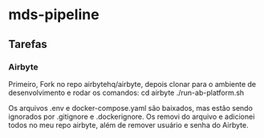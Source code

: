 # mds-pipeline

## Tarefas

### Airbyte 

Primeiro, Fork no repo airbytehq/airbyte, depois clonar para o ambiente de desenvolvimento e rodar os comandos:
cd airbyte
./run-ab-platform.sh

Os arquivos .env e docker-compose.yaml são baixados, mas estão sendo ignorados por .gitignore e .dockerignore. Os removi do arquivo e adicionei todos no meu repo airbyte, além de remover usuário e senha do Airbyte.